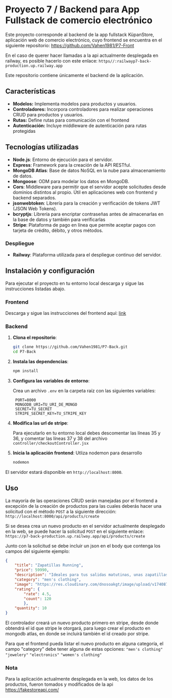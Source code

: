 # Proyecto 7 / Backend para App Fullstack de comercio electrónico

Este proyecto corresponde al backend de la app fullstack KüpanStore, aplicación web de comercio electrónico, cuyo frontend se encuentra en el siguiente repositorio: https://github.com/Vahen1981/P7-Front 

En el caso de querer hacer llamadas a la api actualmente desplegada en railway, es posible hacerlo con este enlace: `https//:railwayp7-back-production.up.railway.app`

Este repositorio contiene únicamente el backend de la aplicación.

## Características

- **Modelos:** Implementa modelos para productos y usuarios.
- **Controladores:** Incorpora controladores para realizar operaciones CRUD para productos y usuarios.
- **Rutas:** Define rutas para comunicación con el frontend
- **Autenticación:** Incluye middleware de autenticación para rutas protegidas

## Tecnologías utilizadas

- **Node.js**: Entorno de ejecución para el servidor.
- **Express**: Framework para la creación de la API RESTful.
- **MongoDB Atlas**: Base de datos NoSQL en la nube para almacenamiento de datos.
- **Mongoose**: ODM para modelar los datos en MongoDB.
- **Cors**: Middleware para permitir que el servidor acepte solicitudes desde dominios distintos al propio. Útil en aplicaciones web con frontend y backend separados.
- **jsonwebtoken**: Librería para la creación y verificación de tokens JWT (JSON Web Tokens).
- **bcryptjs**: Librería para encriptar contraseñas antes de almacenarlas en la base de datos y también para verificarlas
- **Stripe**: Plataforma de pago en línea que permite aceptar pagos con tarjeta de crédito, débito, y otros métodos.

### Despliegue

- **Railway**: Plataforma utilizada para el despliegue continuo del servidor.

## Instalación y configuración

Para ejecutar el proyecto en tu entorno local descarga y sigue las instrucciones listadas abajo.

### Frontend
Descarga y sigue las instrucciones del frontend aquí: [link](https://github.com/Vahen1981/P7-Front)

### Backend

1. **Clona el repositorio**:

   ```bash
   git clone https://github.com/Vahen1981/P7-Back.git
   cd P7-Back
   ```

2. **Instala las dependencias**:

   ```bash
   npm install
   ```

3. **Configura las variables de entorno**:

   Crea un archivo `.env` en la carpeta raíz con las siguientes variables:

   ```env
    PORT=8000
    MONGODB_URI=TU_URI_DE_MONGO
    SECRET=TU_SECRET
    STRIPE_SECRET_KEY=TU_STRIPE_KEY
   ```

4. **Modifica las url de stripe**:

   Para ejecutarlo en tu entorno local debes descomentar las líneas 35 y 36, y comentar las líneas 37 y 38 del archivo `controller/checkoutController.jsx`


5. **Inicia la aplicación frontend**:
Utliza nodemon para desarrollo

   ```bash
   nodemon
   ```

El servidor estará disponible en `http://localhost:8000`.

## Uso

La mayoría de las operaciones CRUD serán manejadas por el frontend a excepción de la creación de productos para las cuales deberás hacer una solicitud con el método `POST` a la siguiente dirección: `http://localhost:8000/api/products/create`

Si se desea crea un nuevo producto en el servidor actualmente desplegado en la web, se puede hacer la solicitud `POST` en el siguiente enlace: `https://p7-back-production.up.railway.app/api/products/create`

Junto con la solicitud se debe incluir un json en el body que contenga los campos del siguiente ejemplo:

```json
{
    "title": "Zapatillas Running",
    "price": 59990,
    "description": "Ideales para tus salidas matutinas, unas zapatillas que entregan comodidad y calidad, además de un super look",
    "category": "men's clothing",
    "image": "https://res.cloudinary.com/dnosoakgt/image/upload/v1740870364/cld-sample-5.jpg",
    "rating": { 
        "rate": 4.5, 
        "count": 120 
        },
    "quantity": 10
}
```
El controlador creará un nuevo producto primero en stripe, desde donde obtendrá el id que stripe le otorgará, para luego crear el producto en mongodb atlas, en donde se incluirá también el id creado por stripe.

Para que el frontend pueda listar el nuevo producto en alguna categoría, el campo "category" debe tener alguna de estas opciones:
    `"men's clothing"`
    `"jewelery"`
    `"electronics"`
    `"women's clothing"`

### Nota
Para la aplicación actualmente desplegada en la web, los datos de los productos, fueron tomados y modificados de la api https://fakestoreapi.com/
